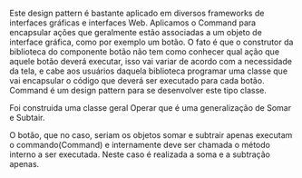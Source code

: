 Este design pattern é bastante aplicado em diversos frameworks de interfaces gráficas e interfaces Web.
Aplicamos o Command para encapsular ações que geralmente estão associadas a um objeto de interface gráfica,
como por exemplo um botão. O fato é que o construtor da biblioteca do componente botão não tem como
conhecer qual ação que aquele botão deverá executar, isso vai variar de acordo com a necessidade da tela, e
cabe aos usuários daquela biblioteca programar uma classe que vai encapsular o código que deverá ser
executado para cada botão. Command é um design pattern para se desenvolver este tipo classe.

Foi construida uma classe geral Operar que é uma generalização de Somar e Subtair.

O botão, que no caso, seriam os objetos somar e subtrair apenas executam o commando(Command) e internamente deve ser chamada o método interno a ser executada.
Neste caso é realizada a soma e a subtração apenas.
